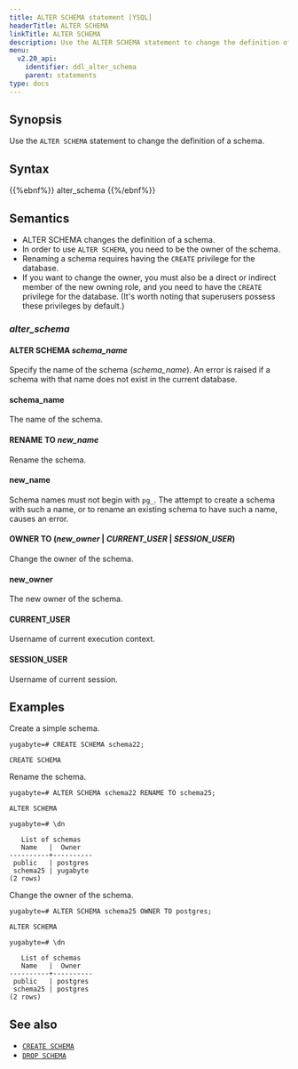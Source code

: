 ```yaml
---
title: ALTER SCHEMA statement [YSQL]
headerTitle: ALTER SCHEMA
linkTitle: ALTER SCHEMA
description: Use the ALTER SCHEMA statement to change the definition of a schema.
menu:
  v2.20_api:
    identifier: ddl_alter_schema
    parent: statements
type: docs
---
```


## Synopsis

Use the `ALTER SCHEMA` statement to change the definition of a schema.

## Syntax

{{%ebnf%}}
  alter_schema
{{%/ebnf%}}

## Semantics

* ALTER SCHEMA changes the definition of a schema.
* In order to use `ALTER SCHEMA`, you need to be the owner of the schema.
* Renaming a schema requires having the `CREATE` privilege for the database.
* If you want to change the owner, you must also be a direct or indirect member of the new owning role, and you need to have the `CREATE` privilege for the database. (It's worth noting that superusers possess these privileges by default.)

### *alter_schema*

#### ALTER SCHEMA *schema_name* 

Specify the name of the schema (*schema_name*). An error is raised if a schema with that name does not exist in the current database.

#### schema_name

The name of the schema.

#### RENAME TO *new_name*

Rename the schema.

#### new_name

Schema names must not begin with `pg_`. The attempt to create a schema with such a name, or to rename an existing schema to have such a name, causes an error.

#### OWNER TO  (*new_owner* | *CURRENT_USER* | *SESSION_USER*)

Change the owner of the schema.

#### new_owner

The new owner of the schema.

#### CURRENT_USER

Username of current execution context.

#### SESSION_USER

Username of current session.

## Examples

Create a simple schema.

```plpgsql
yugabyte=# CREATE SCHEMA schema22;
```

```
CREATE SCHEMA
```

Rename the schema.

```plpgsql
yugabyte=# ALTER SCHEMA schema22 RENAME TO schema25;
```

```
ALTER SCHEMA
```

```plpgsql
yugabyte=# \dn
```

```
   List of schemas
   Name   |  Owner   
----------+----------
 public   | postgres
 schema25 | yugabyte
(2 rows)

```

Change the owner of the schema.

```plpgsql
yugabyte=# ALTER SCHEMA schema25 OWNER TO postgres;
```

```
ALTER SCHEMA
```

```plpgsql
yugabyte=# \dn
```

```
   List of schemas
   Name   |  Owner   
----------+----------
 public   | postgres
 schema25 | postgres
(2 rows)
```

## See also

- [`CREATE SCHEMA`](../ddl_create_schema)
- [`DROP SCHEMA`](../ddl_drop_schema)

